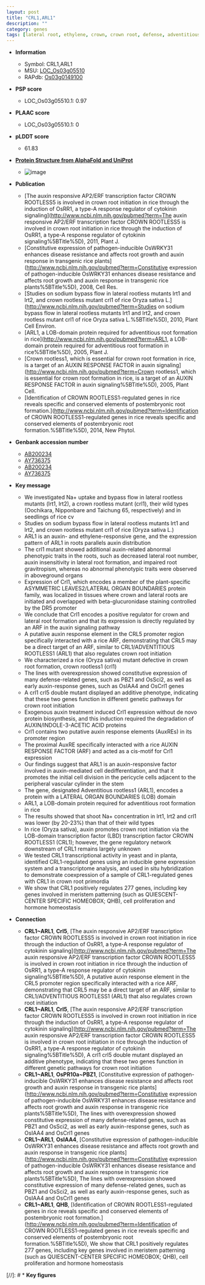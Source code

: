 ```yaml
---
layout: post
title: "CRL1,ARL1"
description: ""
category: genes
tags: [lateral root, ethylene, crown, crown root, defense, adventitious root, root, auxin, stem, seedling, shoot, cell division, transcription factor, meristem, homeostasis]
---
```


* **Information**  
    + Symbol: CRL1,ARL1  
    + MSU: [LOC_Os03g05510](http://rice.plantbiology.msu.edu/cgi-bin/ORF_infopage.cgi?orf=LOC_Os03g05510)  
    + RAPdb: [Os03g0149100](http://rapdb.dna.affrc.go.jp/viewer/gbrowse_details/irgsp1?name=Os03g0149100)  

* **PSP score**  
    + LOC_Os03g05510.1: 0.97 

* **PLAAC score**  
    + LOC_Os03g05510.1: 0 

* **pLDDT score**
    + 61.83

* **[Protein Structure from AlphaFold and UniProt](https://www.uniprot.org/uniprotkb/Q5UG13/entry#structure)**
    + ![image](https://ricepsp.github.io/images/Q5/AF-Q5UG13-F1.png)

* **Publication**  
    + [The auxin responsive AP2/ERF transcription factor CROWN ROOTLESS5 is involved in crown root initiation in rice through the induction of OsRR1, a type-A response regulator of cytokinin signaling](http://www.ncbi.nlm.nih.gov/pubmed?term=The auxin responsive AP2/ERF transcription factor CROWN ROOTLESS5 is involved in crown root initiation in rice through the induction of OsRR1, a type-A response regulator of cytokinin signaling%5BTitle%5D), 2011, Plant J.
    + [Constitutive expression of pathogen-inducible OsWRKY31 enhances disease resistance and affects root growth and auxin response in transgenic rice plants](http://www.ncbi.nlm.nih.gov/pubmed?term=Constitutive expression of pathogen-inducible OsWRKY31 enhances disease resistance and affects root growth and auxin response in transgenic rice plants%5BTitle%5D), 2008, Cell Res.
    + [Studies on sodium bypass flow in lateral rootless mutants lrt1 and lrt2, and crown rootless mutant crl1 of rice Oryza sativa L.](http://www.ncbi.nlm.nih.gov/pubmed?term=Studies on sodium bypass flow in lateral rootless mutants lrt1 and lrt2, and crown rootless mutant crl1 of rice Oryza sativa L.%5BTitle%5D), 2010, Plant Cell Environ.
    + [ARL1, a LOB-domain protein required for adventitious root formation in rice](http://www.ncbi.nlm.nih.gov/pubmed?term=ARL1, a LOB-domain protein required for adventitious root formation in rice%5BTitle%5D), 2005, Plant J.
    + [Crown rootless1, which is essential for crown root formation in rice, is a target of an AUXIN RESPONSE FACTOR in auxin signaling](http://www.ncbi.nlm.nih.gov/pubmed?term=Crown rootless1, which is essential for crown root formation in rice, is a target of an AUXIN RESPONSE FACTOR in auxin signaling%5BTitle%5D), 2005, Plant Cell.
    + [Identification of CROWN ROOTLESS1-regulated genes in rice reveals specific and conserved elements of postembryonic root formation.](http://www.ncbi.nlm.nih.gov/pubmed?term=Identification of CROWN ROOTLESS1-regulated genes in rice reveals specific and conserved elements of postembryonic root formation.%5BTitle%5D), 2014, New Phytol.

* **Genbank accession number**  
    + [AB200234](http://www.ncbi.nlm.nih.gov/nuccore/AB200234)
    + [AY736375](http://www.ncbi.nlm.nih.gov/nuccore/AY736375)
    + [AB200234](http://www.ncbi.nlm.nih.gov/nuccore/AB200234)
    + [AY736375](http://www.ncbi.nlm.nih.gov/nuccore/AY736375)

* **Key message**  
    + We investigated Na+ uptake and bypass flow in lateral rootless mutants (lrt1, lrt2), a crown rootless mutant (crl1), their wild types (Oochikara, Nipponbare and Taichung 65, respectively) and in seedlings of rice cv
    + Studies on sodium bypass flow in lateral rootless mutants lrt1 and lrt2, and crown rootless mutant crl1 of rice (Oryza sativa L.)
    + ARL1 is an auxin- and ethylene-responsive gene, and the expression pattern of ARL1 in roots parallels auxin distribution
    + The crl1 mutant showed additional auxin-related abnormal phenotypic traits in the roots, such as decreased lateral root number, auxin insensitivity in lateral root formation, and impaired root gravitropism, whereas no abnormal phenotypic traits were observed in aboveground organs
    + Expression of Crl1, which encodes a member of the plant-specific ASYMMETRIC LEAVES2/LATERAL ORGAN BOUNDARIES protein family, was localized in tissues where crown and lateral roots are initiated and overlapped with beta-glucuronidase staining controlled by the DR5 promoter
    + We conclude that Crl1 encodes a positive regulator for crown and lateral root formation and that its expression is directly regulated by an ARF in the auxin signaling pathway
    + A putative auxin response element in the CRL5 promoter region specifically interacted with a rice ARF, demonstrating that CRL5 may be a direct target of an ARF, similar to CRL1/ADVENTITIOUS ROOTLESS1 (ARL1) that also regulates crown root initiation
    + We characterized a rice (Oryza sativa) mutant defective in crown root formation, crown rootless1 (crl1)
    + The lines with overexpression showed constitutive expression of many defense-related genes, such as PBZ1 and OsSci2, as well as early auxin-response genes, such as OsIAA4 and OsCrl1 genes
    + A crl1 crl5 double mutant displayed an additive phenotype, indicating that these two genes function in different genetic pathways for crown root initiation
    + Exogenous auxin treatment induced Crl1 expression without de novo protein biosynthesis, and this induction required the degradation of AUXIN/INDOLE-3-ACETIC ACID proteins
    + Crl1 contains two putative auxin response elements (AuxREs) in its promoter region
    + The proximal AuxRE specifically interacted with a rice AUXIN RESPONSE FACTOR (ARF) and acted as a cis-motif for Crl1 expression
    + Our findings suggest that ARL1 is an auxin-responsive factor involved in auxin-mediated cell dedifferentiation, and that it promotes the initial cell division in the pericycle cells adjacent to the peripheral vascular cylinder in the stem
    + The gene, designated Adventitious rootless1 (ARL1), encodes a protein with a LATERAL ORGAN BOUNDARIES (LOB) domain
    + ARL1, a LOB-domain protein required for adventitious root formation in rice
    + The results showed that shoot Na+ concentration in lrt1, lrt2 and crl1 was lower (by 20-23%) than that of their wild types
    + In rice (Oryza sativa), auxin promotes crown root initiation via the LOB-domain transcription factor (LBD) transcription factor CROWN ROOTLESS1 (CRL1); however, the gene regulatory network downstream of CRL1 remains largely unknown
    + We tested CRL1 transcriptional activity in yeast and in planta, identified CRL1-regulated genes using an inducible gene expression system and a transcriptome analysis, and used in situ hybridization to demonstrate coexpression of a sample of CRL1-regulated genes with CRL1 in crown root primordia
    + We show that CRL1 positively regulates 277 genes, including key genes involved in meristem patterning (such as QUIESCENT-CENTER SPECIFIC HOMEOBOX; QHB), cell proliferation and hormone homeostasis

* **Connection**  
    + __CRL1~ARL1__, __Crl5__, [The auxin responsive AP2/ERF transcription factor CROWN ROOTLESS5 is involved in crown root initiation in rice through the induction of OsRR1, a type-A response regulator of cytokinin signaling](http://www.ncbi.nlm.nih.gov/pubmed?term=The auxin responsive AP2/ERF transcription factor CROWN ROOTLESS5 is involved in crown root initiation in rice through the induction of OsRR1, a type-A response regulator of cytokinin signaling%5BTitle%5D), A putative auxin response element in the CRL5 promoter region specifically interacted with a rice ARF, demonstrating that CRL5 may be a direct target of an ARF, similar to CRL1/ADVENTITIOUS ROOTLESS1 (ARL1) that also regulates crown root initiation
    + __CRL1~ARL1__, __Crl5__, [The auxin responsive AP2/ERF transcription factor CROWN ROOTLESS5 is involved in crown root initiation in rice through the induction of OsRR1, a type-A response regulator of cytokinin signaling](http://www.ncbi.nlm.nih.gov/pubmed?term=The auxin responsive AP2/ERF transcription factor CROWN ROOTLESS5 is involved in crown root initiation in rice through the induction of OsRR1, a type-A response regulator of cytokinin signaling%5BTitle%5D), A crl1 crl5 double mutant displayed an additive phenotype, indicating that these two genes function in different genetic pathways for crown root initiation
    + __CRL1~ARL1__, __OsPR10a~PBZ1__, [Constitutive expression of pathogen-inducible OsWRKY31 enhances disease resistance and affects root growth and auxin response in transgenic rice plants](http://www.ncbi.nlm.nih.gov/pubmed?term=Constitutive expression of pathogen-inducible OsWRKY31 enhances disease resistance and affects root growth and auxin response in transgenic rice plants%5BTitle%5D), The lines with overexpression showed constitutive expression of many defense-related genes, such as PBZ1 and OsSci2, as well as early auxin-response genes, such as OsIAA4 and OsCrl1 genes
    + __CRL1~ARL1__, __OsIAA4__, [Constitutive expression of pathogen-inducible OsWRKY31 enhances disease resistance and affects root growth and auxin response in transgenic rice plants](http://www.ncbi.nlm.nih.gov/pubmed?term=Constitutive expression of pathogen-inducible OsWRKY31 enhances disease resistance and affects root growth and auxin response in transgenic rice plants%5BTitle%5D), The lines with overexpression showed constitutive expression of many defense-related genes, such as PBZ1 and OsSci2, as well as early auxin-response genes, such as OsIAA4 and OsCrl1 genes
    + __CRL1~ARL1__, __QHB__, [Identification of CROWN ROOTLESS1-regulated genes in rice reveals specific and conserved elements of postembryonic root formation.](http://www.ncbi.nlm.nih.gov/pubmed?term=Identification of CROWN ROOTLESS1-regulated genes in rice reveals specific and conserved elements of postembryonic root formation.%5BTitle%5D), We show that CRL1 positively regulates 277 genes, including key genes involved in meristem patterning (such as QUIESCENT-CENTER SPECIFIC HOMEOBOX; QHB), cell proliferation and hormone homeostasis

[//]: # * **Key figures**  


